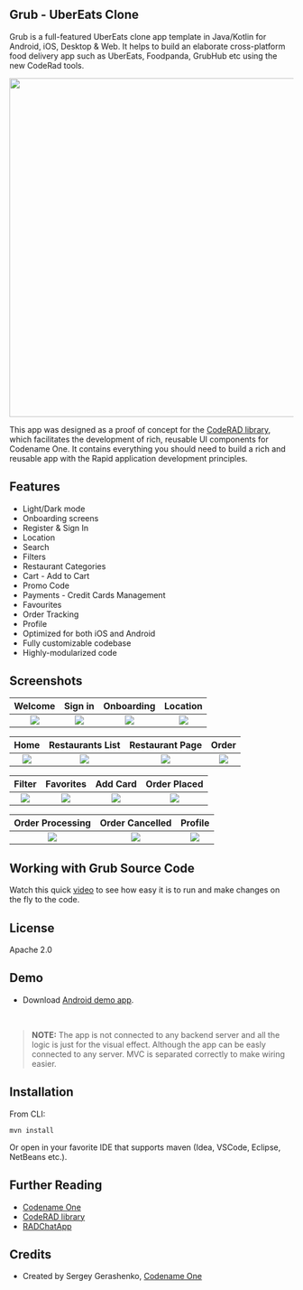 ## Grub - UberEats Clone

Grub is a full-featured UberEats clone app template in Java/Kotlin for Android, iOS, Desktop & Web. It helps to build an elaborate cross-platform food delivery app such as UberEats, Foodpanda, GrubHub etc using the new CodeRad tools.

<img src="https://sergeycodenameone.github.io/uber-eats-clone-banner.jpg" width="600"></img>

This app was designed as a proof of concept for the [CodeRAD library](https://github.com/shannah/CodeRAD), which facilitates the development of rich, reusable UI components for Codename One.  It contains everything you should need to build a rich and reusable app with the Rapid application development principles.

## Features

- Light/Dark mode
- Onboarding screens
- Register & Sign In
- Location
- Search
- Filters
- Restaurant Categories
- Cart - Add to Cart
- Promo Code
- Payments - Credit Cards Management
- Favourites
- Order Tracking
- Profile
- Optimized for both iOS and Android
- Fully customizable codebase
- Highly-modularized code

## Screenshots

Welcome               |  Sign in               | Onboarding               |  Location
:-------------------------:|:-------------------------:|:-------------------------:|:-------------------------:
![](https://www.codenameone.com/wp-content/uploads/2021/08/GrubHub-1-Welcome.png?raw=true)|![](https://www.codenameone.com/wp-content/uploads/2021/08/GrubHub-2-Sign-In.png?raw=true)|![](https://www.codenameone.com/wp-content/uploads/2021/08/GrubHub-3-Onboarding.png?raw=true)|![](https://www.codenameone.com/wp-content/uploads/2021/08/GrubHub-4-Location.png?raw=true)|

Home               |  Restaurants List               | Restaurant Page             |  Order
:-------------------------:|:-------------------------:|:-------------------------:|:-------------------------:
![](https://www.codenameone.com/wp-content/uploads/2021/08/GrubHub-8-Home.png?raw=true)|![](https://www.codenameone.com/wp-content/uploads/2021/08/GrubHub-9-Restaurants.png?raw=true)|![](https://www.codenameone.com/wp-content/uploads/2021/08/GrubHub-10-Restaurant.png?raw=true)|![](https://www.codenameone.com/wp-content/uploads/2021/08/GrubHub-11-Product.png?raw=true)|


Filter              |   Favorites               |  Add Card               | Order Placed      
:-------------------------:|:-------------------------:|:-------------------------:|:-------------------------:
![](https://www.codenameone.com/wp-content/uploads/2021/08/GrubHub-12-Filter.png?raw=true)|![](https://www.codenameone.com/wp-content/uploads/2021/08/GrubHub-7-Favorite.png?raw=true)|![](https://www.codenameone.com/wp-content/uploads/2021/08/GrubHub-5-Add-Card.png?raw=true)|![](https://www.codenameone.com/wp-content/uploads/2021/08/GrubHub-15-Order-Success.png?raw=true)|


|  Order Processing       |   Order Cancelled          |  Profile           
:-------------------------:|:-------------------------:|:-------------------------:
![](https://www.codenameone.com/wp-content/uploads/2021/08/GrubHub-13-Order-Progress.png?raw=true)|![](https://www.codenameone.com/wp-content/uploads/2021/08/GrubHub-14-Order-Cancel.png?raw=true)|![](https://www.codenameone.com/wp-content/uploads/2021/08/GrubHub-6-Profile.png?raw=true)|


## Working with Grub Source Code

Watch this quick [video](https://youtu.be/BzySM_NpcEI) to see how easy it is to run and make changes on the fly to the code.

## License

Apache 2.0

## Demo

* Download [Android demo app](https://github.com/sergeyCodenameOne/UberEatsClone/releases/download/v1.0/Grub.apk).

<br>

> **NOTE:**  The app is not connected to any backend server and all the logic is just for the visual effect. Although the app can be easly connected to any server. MVC is separated correctly to make wiring easier.


## Installation

From CLI:

```
mvn install
```

Or open in your favorite IDE that supports maven (Idea, VSCode, Eclipse, NetBeans etc.).

## Further Reading

- [Codename One](https://www.codenameone.com/)
- [CodeRAD library](https://github.com/shannah/CodeRAD)
- [RADChatApp](https://github.com/shannah/RADChatApp)

## Credits

- Created by Sergey Gerashenko, [Codename One](https://www.codenameone.com)
